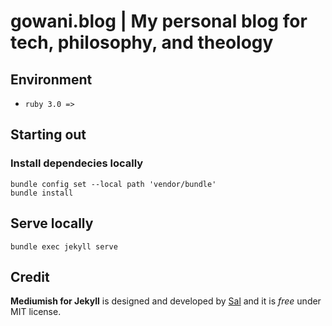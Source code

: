 # gowani.blog | My personal blog for tech, philosophy, and theology

## Environment
* `ruby 3.0 =>`

## Starting out
### Install dependecies locally
```
bundle config set --local path 'vendor/bundle'                        
bundle install
```
## Serve locally
```
bundle exec jekyll serve
```

## Credit

**Mediumish for Jekyll** is designed and developed by [Sal](https://www.wowthemes.net) and it is *free* under MIT license. 
